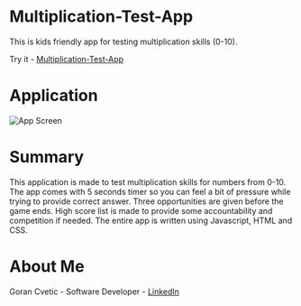# Multiplication-Test-App
This is kids friendly app for testing multiplication skills (0-10). 

Try it - [Multiplication-Test-App](https://jumba23.github.io/Multiplication-Test-App/)

# Application 
![App Screen](https://user-images.githubusercontent.com/80366503/193487318-9d32cc2c-f228-4fd7-9362-c8773f7777d5.gif)

# Summary 
This application is made to test multiplication skills for numbers from 0-10. The app comes with 5 seconds timer so you can feel a bit of pressure while trying to provide correct answer. Three opportunities are given before the game ends. High score list is made to provide some accountability and competition if needed. The entire app is written using Javascript, HTML and CSS.  

# About Me
Goran Cvetic - Software Developer - [LinkedIn](https://www.linkedin.com/in/goran-cvetic/) 
